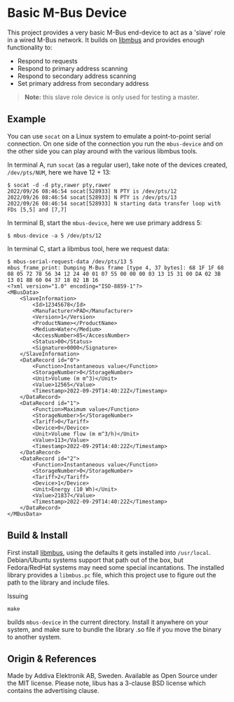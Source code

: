 Basic M-Bus Device
==================

This project provides a very basic M-Bus end-device to act as a 'slave'
role in a wired M-Bus network.  It builds on [libmbus][1] and provides
enough functionality to:

 - Respond to requests
 - Respond to primary address scanning
 - Respond to secondary address scanning
 - Set primary address from secondary address

> **Note:** this slave role device is only used for testing a master.


Example
-------

You can use `socat` on a Linux system to emulate a point-to-point serial
connection.  On one side of the connection you run the `mbus-device` and
on the other side you can play around with the various libmbus tools.

In terminal A, run `socat` (as a regular user), take note of the devices
created, `/dev/pts/NUM`, here we have 12 + 13:

    $ socat -d -d pty,rawer pty,rawer
    2022/09/26 08:46:54 socat[528933] N PTY is /dev/pts/12
    2022/09/26 08:46:54 socat[528933] N PTY is /dev/pts/13
    2022/09/26 08:46:54 socat[528933] N starting data transfer loop with FDs [5,5] and [7,7]

In terminal B, start the `mbus-device`, here we use primary address 5:

    $ mbus-device -a 5 /dev/pts/12

In terminal C, start a libmbus tool, here we request data:

    $ mbus-serial-request-data /dev/pts/13 5
    mbus_frame_print: Dumping M-Bus frame [type 4, 37 bytes]: 68 1F 1F 68 08 05 72 78 56 34 12 24 40 01 07 55 00 00 00 03 13 15 31 00 DA 02 3B 13 01 8B 60 04 37 18 02 1B 16 
    <?xml version="1.0" encoding="ISO-8859-1"?>
    <MBusData>
        <SlaveInformation>
            <Id>12345678</Id>
            <Manufacturer>PAD</Manufacturer>
            <Version>1</Version>
            <ProductName></ProductName>
            <Medium>Water</Medium>
            <AccessNumber>85</AccessNumber>
            <Status>00</Status>
            <Signature>0000</Signature>
        </SlaveInformation>
        <DataRecord id="0">
            <Function>Instantaneous value</Function>
            <StorageNumber>0</StorageNumber>
            <Unit>Volume (m m^3)</Unit>
            <Value>12565</Value>
            <Timestamp>2022-09-29T14:40:22Z</Timestamp>
        </DataRecord>
        <DataRecord id="1">
            <Function>Maximum value</Function>
            <StorageNumber>5</StorageNumber>
            <Tariff>0</Tariff>
            <Device>0</Device>
            <Unit>Volume flow (m m^3/h)</Unit>
            <Value>113</Value>
            <Timestamp>2022-09-29T14:40:22Z</Timestamp>
        </DataRecord>
        <DataRecord id="2">
            <Function>Instantaneous value</Function>
            <StorageNumber>0</StorageNumber>
            <Tariff>2</Tariff>
            <Device>1</Device>
            <Unit>Energy (10 Wh)</Unit>
            <Value>21837</Value>
            <Timestamp>2022-09-29T14:40:22Z</Timestamp>
        </DataRecord>
    </MBusData>


Build & Install
---------------

First install [libmbus][1], using the defaults it gets installed into
`/usr/local`.  Debian/Ubuntu systems support that path out of the box,
but Fedora/RedHat systems may need some special incantations.  The
installed library provides a `libmbus.pc` file, which this project use
to figure out the path to the library and include files.

Issuing

    make

builds `mbus-device` in the current directory.  Install it anywhere on
your system, and make sure to bundle the library .so file if you move
the binary to another system.


Origin & References
-------------------

Made by Addiva Elektronik AB, Sweden.  Available as Open Source under
the MIT license.  Please note, libus has a 3-clause BSD license which
contains the advertising clause.

[1]: https://github.com/rscada/libmbus
